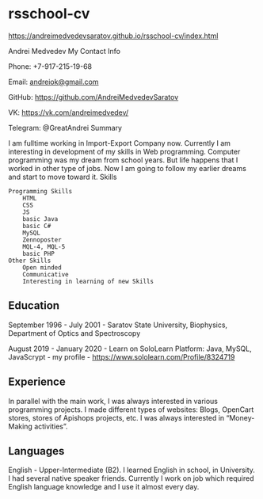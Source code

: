 # rsschool-cv

https://andreimedvedevsaratov.github.io/rsschool-cv/index.html


Andrei Medvedev
My Contact Info

Phone: +7-917-215-19-68

Email: andreiok@gmail.com

GitHub: https://github.com/AndreiMedvedevSaratov

VK: https://vk.com/andreimedvedev/

Telegram: @GreatAndrei
Summary

I am fulltime working in Import-Export Company now. Currently I am interesting in development of my skills in Web programming. Computer programming was my dream from school years. But life happens that I worked in other type of jobs. Now I am going to follow my earlier dreams and start to move toward it.
Skills

    Programming Skills
        HTML
        CSS
        JS
        basic Java
        basic C#
        MySQL
        Zennoposter
        MQL-4, MQL-5
        basic PHP
    Other Skills
        Open minded
        Communicative
        Interesting in learning of new Skills

## Education

September 1996 - July 2001 - Saratov State University, Biophysics, Department of Optics and Spectroscopy

August 2019 - January 2020 - Learn on SoloLearn Platform: Java, MySQL, JavaScrypt - my profile - https://www.sololearn.com/Profile/8324719

## Experience

In parallel with the main work, I was always interested in various programming projects. I made different types of websites: Blogs, OpenCart stores, stores of Apishops projects, etc. I was always interested in “Money-Making activities”.

## Languages

English - Upper-Intermediate (B2). I learned English in school, in University. I had several native speaker friends. Currently I work on job which required English language knowledge and I use it almost every day.
